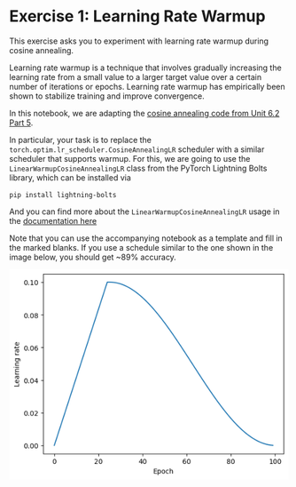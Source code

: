 # Exercise 1: Learning Rate Warmup



This exercise asks you to experiment with learning rate warmup during cosine annealing.

Learning rate warmup is a technique that involves gradually increasing the learning rate from a small value to a larger target value over a certain number of iterations or epochs. Learning rate warmup has empirically been shown to stabilize training and improve convergence.

In this notebook, we are adapting the [cosine annealing code from Unit 6.2 Part 5](https://github.com/Lightning-AI/dl-fundamentals/blob/main/unit06-dl-tips/6.2-learning-rates/6.2-part5-3-scheduler-cosine.ipynb). 

In particular, your task is to replace the `torch.optim.lr_scheduler.CosineAnnealingLR` scheduler with a similar scheduler that supports warmup. For this, we are going to use the 
 `LinearWarmupCosineAnnealingLR` class from the PyTorch Lightning Bolts library, which can be installed via 


    pip install lightning-bolts

And you can find more about the `LinearWarmupCosineAnnealingLR` usage in the [documentation here](https://pytorch-lightning-bolts.readthedocs.io/en/latest/schedulers/warmup_cosine_annealing.html)

Note that you can use the accompanying notebook as a template and fill in the marked blanks. If you use a schedule similar to the one shown in the image below, you should get ~89% accuracy.

![warmup](warmup.png)

